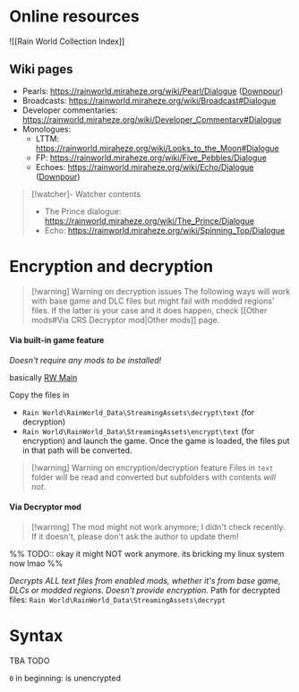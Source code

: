 # Online resources

![[Rain World Collection Index]]

## Wiki pages

- Pearls:
	https://rainworld.miraheze.org/wiki/Pearl/Dialogue ([Downpour](https://rainworld.miraheze.org/wiki/Pearl/Dialogue/Downpour))
- Broadcasts:
	https://rainworld.miraheze.org/wiki/Broadcast#Dialogue
- Developer commentaries:
	https://rainworld.miraheze.org/wiki/Developer_Commentary#Dialogue
- Monologues:
	- LTTM:
		https://rainworld.miraheze.org/wiki/Looks_to_the_Moon#Dialogue
	- FP:
		https://rainworld.miraheze.org/wiki/Five_Pebbles/Dialogue
	- Echoes:
		https://rainworld.miraheze.org/wiki/Echo/Dialogue ([Downpour](https://rainworld.miraheze.org/wiki/Echo/Dialogue/Downpour))

> [!watcher]- Watcher contents
> - The Prince dialogue:
> 	https://rainworld.miraheze.org/wiki/The_Prince/Dialogue
> - Echo:
> 	https://rainworld.miraheze.org/wiki/Spinning_Top/Dialogue

# Encryption and decryption

>[!warning] Warning on decryption issues
>The following ways will work with base game and DLC files but might fail with modded regions' files.
> If the latter is your case and it does happen, check [[Other mods#Via CRS Decryptor mod|Other mods]] page.
#### Via built-in game feature
*Doesn't require any mods to be installed!*

 basically [RW Main](https://discord.com/channels/291184728944410624/1315395285647622214/1315408396249464922)

Copy the files in
- `Rain World\RainWorld_Data\StreamingAssets\decrypt\text` (for decryption)
- `Rain World\RainWorld_Data\StreamingAssets\encrypt\text` (for encryption)
and launch the game.
Once the game is loaded, the files put in that path will be converted.

>[!warning] Warning on encryption/decryption feature
> Files in `text` folder will be read and converted but subfolders with contents *will not*.

#### Via Decryptor mod
>[!warning] The mod might not work anymore; I didn't check recently. If it doesn't, please don't ask the author to update them!

%% TODO:: okay it might NOT work anymore. its bricking my linux system now lmao %%

*Decrypts ALL text files from enabled mods, whether it's from base game, DLCs or modded regions.*
*Doesn't provide encryption.*
Path for decrypted files:
`Rain World\RainWorld_Data\StreamingAssets\decrypt`
# Syntax
TBA TODO

`0` in beginning: is unencrypted